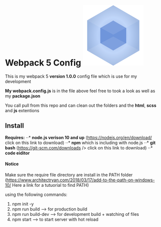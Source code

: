 # Webpack 5 Config ![Webpack plugin icon](/markdown-documents/webpack-icon.png)

This is my webpack 5 **version 1.0.0** config file which is use for my development

**My webpack.config.js** is in the file above feel free to took a look as well as my **package.json**

You call pull from this repo and can clean out the folders and the **html**, **scss** and **js** extentions

## Install

**Requires:**
⋅⋅\* **node.js verison 10 and up** (<https://nodejs.org/en/download/> click on this link to download)
⋅⋅\* **npm** which is including with node.js
⋅⋅\* **git bash** (<https://git-scm.com/downloads> /> click on this link to download)
⋅⋅\* **code eiditor**

#### Notice

Make sure the require file directory are install in the PATH folder (<https://www.architectryan.com/2018/03/17/add-to-the-path-on-windows-10/> Here a link for a tutuorial to find PATH)

using the following commands:

1. npm init -y
2. npm run build --> for production build
3. npm run build-dev --> for development build + watching of files
4. npm start --> to start server with hot reload

